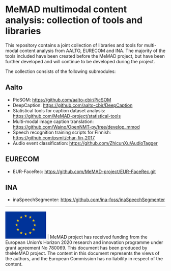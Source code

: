 # MeMAD multimodal content analysis: collection of tools and libraries

This repository contains a joint collection of libraries and tools for
multi-modal content analysis from AALTO, EURECOM and INA. The majority
of the tools included have been created before the MeMAD project, but
have been further developed and will continue to be developed during
the project.

The collection consists of the following submodules:

## Aalto
 * PicSOM: <https://github.com/aalto-cbir/PicSOM>
 * DeepCaption: <https://github.com/aalto-cbir/DeepCaption>
 * Statistical tools for caption dataset analysis: <https://github.com/MeMAD-project/statistical-tools>
 * Multi-modal image caption translation: <https://github.com/Waino/OpenNMT-py/tree/develop_mmod>
 * Speech recognition training scripts for Finnish: <https://github.com/psmit/char-fin-2017>
 * Audio event classification: <https://github.com/ZhicunXu/AudioTagger>
 
## EURECOM
 * EUR-FaceRec: <https://github.com/MeMAD-project/EUR-FaceRec.git>

## INA
 * inaSpeechSegmenter: <https://github.com/ina-foss/inaSpeechSegmenter>

---

![EU emblem](euflag.png) | MeMAD project has received funding from the European Union’s Horizon 2020 research and innovation programme under grant agreement No 780069. This document has been produced by theMeMAD project. The content in this document represents the views of the authors, and the European Commission has no liability in respect of the content.
